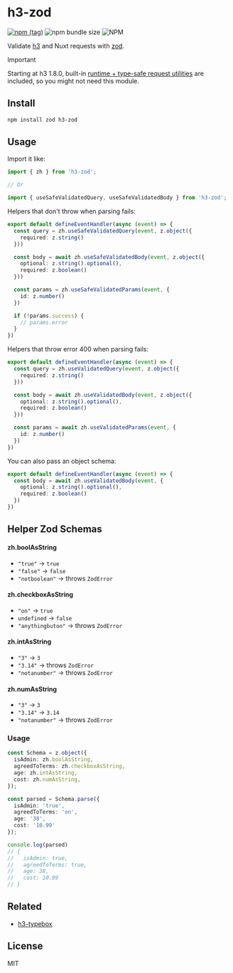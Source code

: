 # h3-zod

[![npm (tag)](https://img.shields.io/npm/v/h3-zod?style=flat&colorA=000000&colorB=000000)](https://www.npmjs.com/package/h3-zod) ![npm bundle size](https://img.shields.io/bundlephobia/minzip/h3-zod?style=flat&colorA=000000&colorB=000000) ![NPM](https://img.shields.io/npm/l/h3-zod?style=flat&colorA=000000&colorB=000000)

Validate [h3](https://github.com/unjs/h3) and Nuxt requests with [zod](https://github.com/colinhacks/zod).

> [!IMPORTANT]  
> Starting at h3 1.8.0, built-in [runtime + type-safe request utilities](https://unjs.io/blog/2023-08-15-h3-towards-the-edge-of-the-web#runtime-type-safe-request-utils) are included, so you might not need this module.

## Install

```bash
npm install zod h3-zod
```

## Usage

Import it like:

```ts
import { zh } from 'h3-zod';

// Or

import { useSafeValidatedQuery, useSafeValidatedBody } from 'h3-zod';
```

Helpers that don't throw when parsing fails:

```ts
export default defineEventHandler(async (event) => {
  const query = zh.useSafeValidatedQuery(event, z.object({
    required: z.string()
  }))

  const body = await zh.useSafeValidatedBody(event, z.object({
    optional: z.string().optional(),
    required: z.boolean()
  }))

  const params = zh.useSafeValidatedParams(event, {
    id: z.number()
  })

  if (!params.success) {
    // params.error
  }
})
```

Helpers that throw error 400 when parsing fails:

```ts
export default defineEventHandler(async (event) => {
  const query = zh.useValidatedQuery(event, z.object({
    required: z.string()
  }))

  const body = await zh.useValidatedBody(event, z.object({
    optional: z.string().optional(),
    required: z.boolean()
  }))

  const params = await zh.useValidatedParams(event, {
    id: z.number()
  })
})
```

You can also pass an object schema:

```ts
export default defineEventHandler(async (event) => {
  const body = await zh.useValidatedBody(event, {
    optional: z.string().optional(),
    required: z.boolean()
  })
})
```

## Helper Zod Schemas

#### zh.boolAsString
- `"true"` → `true`
- `"false"` → `false`
- `"notboolean"` → throws `ZodError`

#### zh.checkboxAsString
- `"on"` → `true`
- `undefined` → `false`
- `"anythingbuton"` → throws `ZodError`

#### zh.intAsString
- `"3"` → `3`
- `"3.14"` → throws `ZodError`
- `"notanumber"` → throws `ZodError`

#### zh.numAsString
- `"3"` → `3`
- `"3.14"` → `3.14`
- `"notanumber"` → throws `ZodError`

### Usage

```ts
const Schema = z.object({
  isAdmin: zh.boolAsString,
  agreedToTerms: zh.checkboxAsString,
  age: zh.intAsString,
  cost: zh.numAsString,
});

const parsed = Schema.parse({
  isAdmin: 'true',
  agreedToTerms: 'on',
  age: '38',
  cost: '10.99'
});

console.log(parsed)
// {
//   isAdmin: true,
//   agreedToTerms: true,
//   age: 38,
//   cost: 10.99
// }
```

## Related

- [h3-typebox](https://github.com/kevinmarrec/h3-typebox)

## License

MIT
